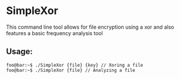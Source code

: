 # SimpleXor
This command line tool allows for file encryption using a xor and also features a basic frequency analysis tool

## Usage:

```console
foo@bar:~$ ./SimpleXor {file} {key} // Xoring a file
foo@bar:~$ ./SimpleXor {file} // Analyzing a file
```
